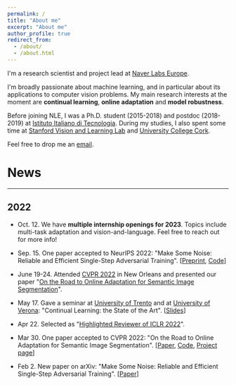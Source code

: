 ```yaml
---
permalink: /
title: "About me"
excerpt: "About me"
author_profile: true
redirect_from: 
  - /about/
  - /about.html
---
```


I'm a research scientist and project lead at [Naver Labs Europe](https://europe.naverlabs.com/).

I'm broadly passionate about machine learning, and in particular about its applications to computer vision problems. My main research interests at the moment are **continual learning**, **online adaptation** and **model robustness**.

Before joining NLE, I was a Ph.D. student (2015-2018) and postdoc (2018-2019) at [Istituto Italiano di Tecnologia](https://www.iit.it). During my studies, I also spent some time at [Stanford Vision and Learning Lab](http://svl.stanford.edu/) and [University College Cork](https://www.ucc.ie/en/).

Feel free to drop me an [email](mailto:riccardo.volpi@naverlabs.com).

# News
---

## 2022

- Oct. 12. We have **multiple internship openings for 2023**. Topics include multi-task adaptation and vision-and-language. Feel free to reach out for more info!

- Sep. 15. One paper accepted to NeurIPS 2022: "Make Some Noise: Reliable and Efficient Single-Step Adversarial Training". [[Preprint](https://arxiv.org/abs/2202.01181), [Code](https://github.com/pdejorge/N-FGSM)]

- June 19-24. Attended [CVPR 2022](https://cvpr2022.thecvf.com) in New Orleans and presented our paper "[On the Road to Online Adaptation for Semantic Image Segmentation](https://openaccess.thecvf.com/content/CVPR2022/html/Volpi_On_the_Road_to_Online_Adaptation_for_Semantic_Image_Segmentation_CVPR_2022_paper.html)".

- May 17. Gave a seminar at [University of Trento](http://mhug.disi.unitn.it/) and at [University of Verona](https://www.univr.it/en/international): "Continual Learning: the State of the Art". [[Slides](https://ricvolpi.github.io/files/continual_learning_seminar.pptx)]

- Apr 22. Selected as "[Highlighted Reviewer of ICLR 2022](https://iclr.cc/Conferences/2022/Reviewers)".

- Mar 30. One paper accepted to CVPR 2022: "On the Road to Online Adaptation for Semantic Image Segmentation". [[Paper](https://arxiv.org/abs/2203.16195), [Code](https://github.com/naver/oasis), [Project page](https://europe.naverlabs.com/research/computer-vision/oasis/)]

- Feb 2. New paper on arXiv: "Make Some Noise: Reliable and Efficient Single-Step Adversarial Training". [[Paper](https://arxiv.org/abs/2202.01181)]
